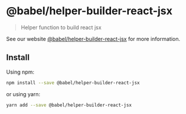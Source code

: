 # @babel/helper-builder-react-jsx

> Helper function to build react jsx

See our website [@babel/helper-builder-react-jsx](https://new.babeljs.io/docs/en/next/babel-helper-builder-react-jsx.html) for more information.

## Install

Using npm:

```sh
npm install --save @babel/helper-builder-react-jsx
```

or using yarn:

```sh
yarn add --save @babel/helper-builder-react-jsx
```
